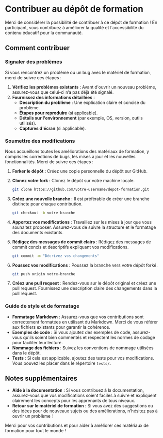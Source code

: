 # Contribuer au dépôt de formation

Merci de considérer la possibilité de contribuer à ce dépôt de formation ! En participant, vous contribuez à améliorer la qualité et l'accessibilité du contenu éducatif pour la communauté.

## Comment contribuer

### Signaler des problèmes

Si vous rencontrez un problème ou un bug avec le matériel de formation, merci de suivre ces étapes :

1. **Vérifiez les problèmes existants** : Avant d'ouvrir un nouveau problème, assurez-vous que celui-ci n’a pas déjà été signalé.
2. **Fournissez des informations détaillées** :
   - **Description du problème** : Une explication claire et concise du problème.
   - **Étapes pour reproduire** (si applicable).
   - **Détails sur l'environnement** (par exemple, OS, version, outils utilisés).
   - **Captures d'écran** (si applicable).

### Soumettre des modifications

Nous accueillons toutes les améliorations des matériaux de formation, y compris les corrections de bugs, les mises à jour et les nouvelles fonctionnalités. Merci de suivre ces étapes :

1. **Forker le dépôt** : Créez une copie personnelle du dépôt sur GitHub.
2. **Clonez votre fork** : Clonez le dépôt sur votre machine locale.

   ```bash
   git clone https://github.com/votre-username/depot-formation.git
   ```

3. **Créez une nouvelle branche** : Il est préférable de créer une branche distincte pour chaque contribution.

   ```bash
   git checkout -b votre-branche
   ```

4. **Apportez vos modifications** : Travaillez sur les mises à jour que vous souhaitez proposer. Assurez-vous de suivre la structure et le formatage des documents existants.
5. **Rédigez des messages de commit clairs** : Rédigez des messages de commit concis et descriptifs expliquant vos modifications.

   ```bash
   git commit -m "Décrivez vos changements"
   ```

6. **Poussez vos modifications** : Poussez la branche vers votre dépôt forké.

   ```bash
   git push origin votre-branche
   ```

7. **Créez une pull request** : Rendez-vous sur le dépôt original et créez une pull request. Fournissez une description claire des changements dans la pull request.

### Guide de style et de formatage

* **Formatage Markdown** : Assurez-vous que vos contributions sont correctement formatées en utilisant du Markdown. Merci de vous référer aux fichiers existants pour garantir la cohérence.
* **Exemples de code** : Si vous ajoutez des exemples de code, assurez-vous qu'ils soient bien commentés et respectent les normes de codage pour faciliter leur lecture.
* **Nommage des fichiers** : Suivez les conventions de nommage utilisées dans le dépôt.
* **Tests** : Si cela est applicable, ajoutez des tests pour vos modifications. Vous pouvez les placer dans le répertoire `tests/`.

## Notes supplémentaires

* **Aide à la documentation** : Si vous contribuez à la documentation, assurez-vous que vos modifications soient faciles à suivre et expliquent clairement les concepts pour les apprenants de tous niveaux.
* **Retour sur le matériel de formation** : Si vous avez des suggestions ou des idées pour de nouveaux sujets ou des améliorations, n'hésitez pas à ouvrir un problème !

Merci pour vos contributions et pour aider à améliorer ces matériaux de formation pour tout le monde !